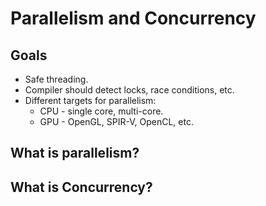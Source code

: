 # Parallelism and Concurrency

## Goals

* Safe threading.
* Compiler should detect locks, race conditions, etc.
* Different targets for parallelism:
  + CPU - single core, multi-core.
  + GPU - OpenGL, SPIR-V, OpenCL, etc.

## What is parallelism?
## What is Concurrency?

